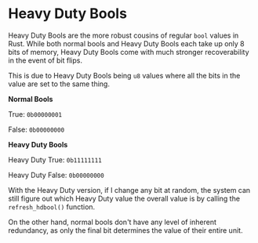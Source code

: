 # Heavy Duty Bools

Heavy Duty Bools are the more robust cousins of regular `bool` values
in Rust. While both normal bools and Heavy Duty Bools each take up 
only 8 bits of memory, Heavy Duty Bools come with much stronger
recoverability in the event of bit flips. 

This is due to Heavy Duty Bools being `u8` values where all the 
bits in the value are set to the same thing.

**Normal Bools**

True: `0b00000001`

False: `0b00000000`

**Heavy Duty Bools** 

Heavy Duty True: `0b11111111`

Heavy Duty False: `0b00000000`

With the Heavy Duty version, if I change any bit at random, the 
system can still figure out which Heavy Duty value the overall 
value is by calling the `refresh_hdbool()` function. 

On the other hand, normal bools don't have any level of inherent 
redundancy, as only the final bit determines the value of their 
entire unit. 